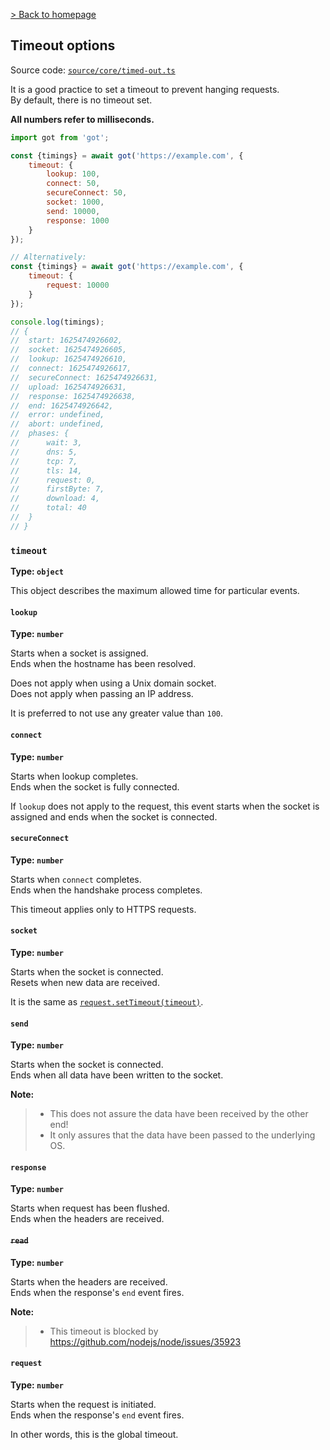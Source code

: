 [> Back to homepage](../readme.md#documentation)

## Timeout options

Source code: [`source/core/timed-out.ts`](../source/core/timed-out.ts)

It is a good practice to set a timeout to prevent hanging requests.\
By default, there is no timeout set.

**All numbers refer to milliseconds.**

```js
import got from 'got';

const {timings} = await got('https://example.com', {
	timeout: {
		lookup: 100,
		connect: 50,
		secureConnect: 50,
		socket: 1000,
		send: 10000,
		response: 1000
	}
});

// Alternatively:
const {timings} = await got('https://example.com', {
	timeout: {
		request: 10000
	}
});

console.log(timings);
// {
// 	start: 1625474926602,
// 	socket: 1625474926605,
// 	lookup: 1625474926610,
// 	connect: 1625474926617,
// 	secureConnect: 1625474926631,
// 	upload: 1625474926631,
// 	response: 1625474926638,
// 	end: 1625474926642,
// 	error: undefined,
// 	abort: undefined,
// 	phases: {
// 		wait: 3,
// 		dns: 5,
// 		tcp: 7,
// 		tls: 14,
// 		request: 0,
// 		firstByte: 7,
// 		download: 4,
// 		total: 40
// 	}
// }
```

### `timeout`

**Type: `object`**

This object describes the maximum allowed time for particular events.

#### `lookup`

**Type: `number`**

Starts when a socket is assigned.\
Ends when the hostname has been resolved.

Does not apply when using a Unix domain socket.\
Does not apply when passing an IP address.

It is preferred to not use any greater value than `100`.

#### `connect`

**Type: `number`**

Starts when lookup completes.\
Ends when the socket is fully connected.

If `lookup` does not apply to the request, this event starts when the socket is assigned and ends when the socket is connected.

#### `secureConnect`

**Type: `number`**

Starts when `connect` completes.\
Ends when the handshake process completes.

This timeout applies only to HTTPS requests.

#### `socket`

**Type: `number`**

Starts when the socket is connected.\
Resets when new data are received.

It is the same as [`request.setTimeout(timeout)`](https://nodejs.org/api/http.html#http_request_settimeout_timeout_callback).

#### `send`

**Type: `number`**

Starts when the socket is connected.\
Ends when all data have been written to the socket.

**Note:**
> - This does not assure the data have been received by the other end!
> - It only assures that the data have been passed to the underlying OS.

#### `response`

**Type: `number`**

Starts when request has been flushed.\
Ends when the headers are received.

#### ~~`read`~~

**Type: `number`**

Starts when the headers are received.\
Ends when the response's `end` event fires.

**Note:**
> - This timeout is blocked by https://github.com/nodejs/node/issues/35923

#### `request`

**Type: `number`**

Starts when the request is initiated.\
Ends when the response's `end` event fires.

In other words, this is the global timeout.
